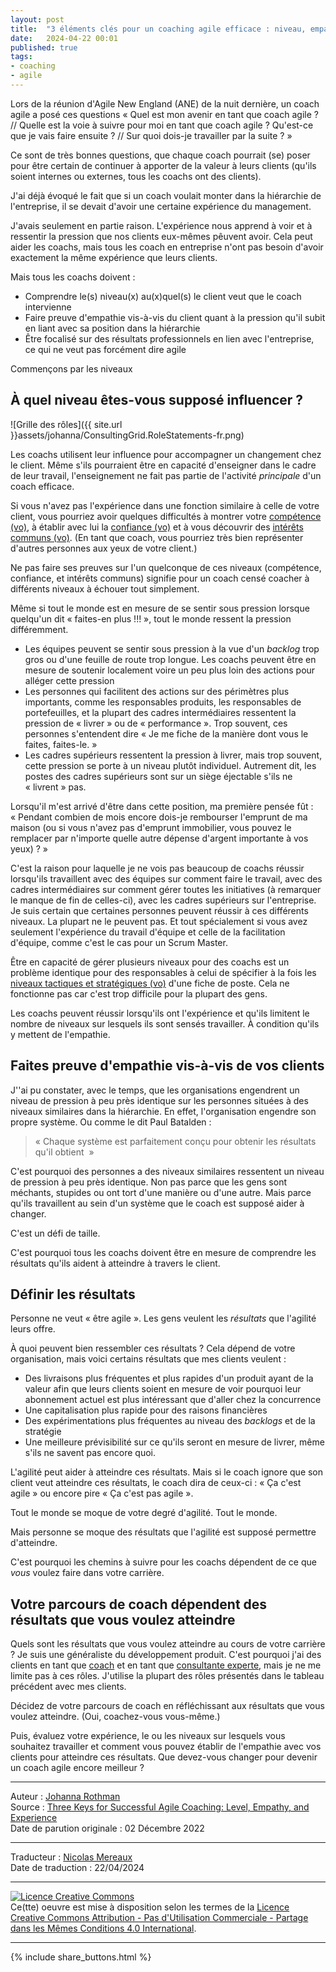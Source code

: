 ```yaml
---
layout: post
title:  "3 éléments clés pour un coaching agile efficace : niveau, empathie et expérience"
date:   2024-04-22 00:01
published: true
tags:
- coaching
- agile
---
```


Lors de la réunion d'Agile New England (ANE) de la nuit dernière, un coach agile a posé ces questions « Quel est mon avenir en tant que coach agile ? // Quelle est la voie à suivre pour moi en tant que coach agile ?  Qu'est-ce que je vais faire ensuite ? // Sur quoi dois-je travailler par la suite ? »

Ce sont de très bonnes questions, que chaque coach pourrait (se) poser pour être certain de continuer à apporter de la valeur à leurs clients (qu'ils soient internes ou externes, tous les coachs ont des clients).

J'ai déjà évoqué le fait que si un coach voulait monter dans la hiérarchie de l'entreprise, il se devait d'avoir une certaine expérience du management.

J'avais seulement en partie raison. L'expérience nous apprend à voir et à ressentir la pression que nos clients eux-mêmes pêuvent avoir. Cela peut aider les coachs, mais tous les coach en entreprise n'ont pas besoin d'avoir exactement la même expérience que leurs clients.

Mais tous les coachs doivent :

- Comprendre le(s) niveau(x) au(x)quel(s) le client veut que le coach intervienne
- Faire preuve d'empathie vis-à-vis du client quant à la pression qu'il subit en liant avec sa position dans la hiérarchie
- Être focalisé sur des résultats professionnels en lien avec l'entreprise, ce qui ne veut pas forcément dire agile

Commençons par les niveaux

## À quel niveau êtes-vous supposé influencer ?

![Grille des rôles]({{ site.url }}assets/johanna/ConsultingGrid.RoleStatements-fr.png)

Les coachs utilisent leur influence pour accompagner un changement chez le client. Même s'ils pourraient être en capacité d'enseigner dans le cadre de leur travail, l'enseignement ne fait pas partie de l'activité _principale_ d'un coach efficace.

Si vous n'avez pas l'expérience dans une fonction similaire à celle de votre client, vous pourriez avoir quelques difficultés à montrer votre [compétence (vo)](https://www.jrothman.com/newsletter/2020/01/three-secrets-to-building-your-influence-part-1/), à établir avec lui la [confiance (vo)](https://www.jrothman.com/newsletter/2020/02/three-secrets-to-building-your-influence-part-2-trust/) et à vous découvrir des [intérêts communs (vo)](https://www.jrothman.com/newsletter/2020/02/three-secrets-to-building-your-influence-part-3-shared-interests/). (En tant que coach, vous pourriez très bien représenter d'autres personnes aux yeux de votre client.) 

Ne pas faire ses preuves sur l'un quelconque de ces niveaux (compétence, confiance, et intérêts communs) signifie pour un coach censé coacher à différents niveaux à échouer tout simplement.

Même si tout le monde est en mesure de se sentir sous pression lorsque quelqu'un dit « faites-en plus !!! », tout le monde ressent la pression différemment.

- Les équipes peuvent se sentir sous pression à la vue d'un _backlog_ trop gros ou d'une feuille de route trop longue. Les coachs peuvent être en mesure de soutenir localement voire un peu plus loin des actions pour alléger cette pression
- Les personnes qui facilitent des actions sur des périmètres plus importants, comme les responsables produits, les responsables de portefeuilles, et la plupart des cadres intermédiaires ressentent la pression de « livrer » ou de « performance ». Trop souvent, ces personnes s'entendent dire « Je me fiche de la manière dont vous le faites, faites-le. »
- Les cadres supérieurs ressentent la pression à livrer, mais trop souvent, cette pression se porte à un niveau plutôt individuel. Autrement dit, les postes des cadres supérieurs sont sur un siège éjectable s'ils ne « livrent » pas.

Lorsqu'il m'est arrivé d'être dans cette position, ma première pensée fût : « Pendant combien de mois encore dois-je rembourser l'emprunt de ma maison (ou si vous n'avez pas d'emprunt immobilier, vous pouvez le remplacer par n'importe quelle autre dépense d'argent importante à vos yeux) ? »

C'est la raison pour laquelle je ne vois pas beaucoup de coachs réussir lorsqu'ils travaillent avec des équipes sur comment faire le travail, avec des cadres intermédiaires sur comment gérer toutes les initiatives (à remarquer le manque de fin de celles-ci), avec les cadres supérieurs sur l'entreprise. Je suis certain que certaines personnes peuvent réussir à ces différents niveaux. La plupart ne le peuvent pas. Et tout spécialement si vous avez seulement l'expérience du travail d'équipe et celle de la facilitation d'équipe, comme c'est le cas pour un Scrum Master.

Être en capacité de gérer plusieurs niveaux pour des coachs est un problème identique pour des responsables à celui de spécifier à la fois les [niveaux tactiques et stratégiques (vo)](https://www.jrothman.com/htp/hiring-strategy/2003/07/how-strategic-or-tactical-is-this-position/)  d'une fiche de poste. Cela ne fonctionne pas car c'est trop difficile pour la plupart des gens.

Les coachs peuvent réussir lorsqu'ils ont l'expérience et qu'ils limitent le nombre de niveaux sur lesquels ils sont sensés travailler. À condition qu'ils y mettent de l'empathie.

## Faites preuve d'empathie vis-à-vis de vos clients

J''ai pu constater, avec le temps, que les organisations engendrent un niveau de pression à peu près identique sur les personnes situées à des niveaux similaires dans la hiérarchie. En effet, l'organisation engendre son propre système. Ou comme le dit Paul Batalden :

> « Chaque système est parfaitement conçu pour obtenir les résultats qu'il obtient  »

C'est pourquoi des personnes a des niveaux similaires ressentent un niveau de pression à peu près identique. Non pas parce que les gens sont méchants, stupides ou ont tort d'une manière ou d'une autre. Mais parce qu'ils travaillent au sein d'un système que le coach est supposé aider à changer. 

C'est un défi de taille.

C'est pourquoi tous les coachs doivent être en mesure de comprendre  les résultats qu'ils aident à atteindre à travers le client.

## Définir les résultats

Personne ne veut « être agile ». Les gens veulent les _résultats_ que l'agilité leurs offre.

À quoi peuvent bien ressembler ces résultats ? Cela dépend de votre organisation, mais voici certains résultats que mes clients veulent :

- Des livraisons plus fréquentes et plus rapides d'un produit ayant de la valeur afin que leurs clients soient en mesure de voir pourquoi leur abonnement actuel est plus intéressant  que d'aller chez la concurrence
- Une capitalisation plus rapide pour des raisons financières
- Des expérimentations plus fréquentes au niveau des _backlogs_ et de la stratégie
- Une meilleure prévisibilité sur ce qu'ils seront en mesure de livrer, même s'ils ne savent pas encore quoi.  

L'agilité peut aider à atteindre ces résultats. Mais si le coach ignore que son client veut atteindre ces résultats, le coach dira de ceux-ci : « Ça c'est agile » ou encore pire « Ça c'est pas agile ».

Tout le monde se moque de votre degré d'agilité. Tout le monde.

Mais personne se moque des résultats que l'agilité est supposé permettre d'atteindre.

C'est pourquoi les chemins à suivre pour les coachs dépendent de ce que _vous_ voulez faire dans votre carrière.

## Votre parcours de coach dépendent des résultats que vous voulez atteindre

Quels sont les résultats que vous voulez atteindre au cours de votre carrière ? Je suis une généraliste du développement produit. C'est pourquoi j'ai des clients en tant que [coach](https://www.jrothman.com/services/management-coaching/) et en tant que [consultante experte](https://www.jrothman.com/services/trusted-advisor/), mais je ne me limite pas à ces rôles. J'utilise la plupart des rôles présentés dans le tableau précédent avec mes clients.

Décidez de votre parcours de coach en réfléchissant aux résultats que vous voulez atteindre. (Oui, coachez-vous vous-même.)

Puis, évaluez votre expérience, le ou les niveaux sur lesquels vous souhaitez travailler et comment vous pouvez établir de l'empathie avec vos clients pour atteindre ces résultats. Que devez-vous changer pour devenir un coach agile encore meilleur ?

---
Auteur : [Johanna Rothman](https://www.createadaptablelife.com/about)  
Source : [Three Keys for Successful Agile Coaching: Level, Empathy, and Experience](https://www.jrothman.com/mpd/2022/12/three-keys-for-successful-agile-coaching-level-empathy-and-experience/)  
Date de parution originale : 02 Décembre 2022  

---
Traducteur : [Nicolas Mereaux](http://www.les-traducteurs-agiles.org/traducteurs/)  
Date de traduction : 22/04/2024  

---

<a rel="license" href="http://creativecommons.org/licenses/by-nc-sa/4.0/"><img alt="Licence Creative Commons" style="border-width:0" src="http://i.creativecommons.org/l/by-nc-sa/4.0/88x31.png" /></a><br />Ce(tte) oeuvre est mise à disposition selon les termes de la <a rel="license" href="http://creativecommons.org/licenses/by-nc-sa/4.0/">Licence Creative Commons Attribution - Pas d'Utilisation Commerciale - Partage dans les Mêmes Conditions 4.0 International</a>.

---

{% include share_buttons.html %}